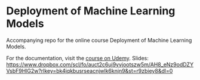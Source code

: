 # Deployment of Machine Learning Models
Accompanying repo for the online course Deployment of Machine Learning Models.

For the documentation, visit the [course on Udemy](https://www.udemy.com/deployment-of-machine-learning-models/?couponCode=TIDREPO).
Slides: https://www.dropbox.com/scl/fo/auct2c6uj9yvjootszw5m/AH8_eNz9odDZYVsbF9HlG2w?rlkey=bk4jqkbusrseacnjwlk6knjn9&st=r9zbiey8&dl=0

